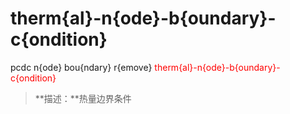 # therm{al}-n{ode}-b{oundary}-c{ondition}
pcdc n{ode} bou{ndary} r{emove} <span style='color: red;'>therm{al}-n{ode}-b{oundary}-c{ondition}</span>
> **描述：**热量边界条件

